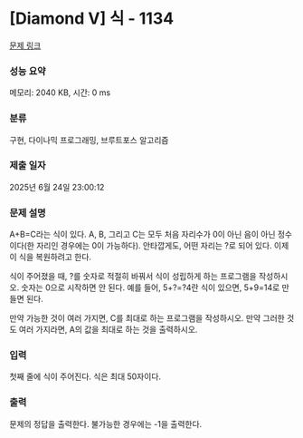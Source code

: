 # [Diamond V] 식 - 1134 

[문제 링크](https://www.acmicpc.net/problem/1134) 

### 성능 요약

메모리: 2040 KB, 시간: 0 ms

### 분류

구현, 다이나믹 프로그래밍, 브루트포스 알고리즘

### 제출 일자

2025년 6월 24일 23:00:12

### 문제 설명

<p>A+B=C라는 식이 있다. A, B, 그리고 C는 모두 처음 자리수가 0이 아닌 음이 아닌 정수이다(한 자리인 경우에는 0이 가능하다). 안타깝게도, 어떤 자리는 ?로 되어 있다. 이제 이 식을 복원하려고 한다.</p>

<p>식이 주어졌을 때, ?를 숫자로 적절히 바꿔서 식이 성립하게 하는 프로그램을 작성하시오. 숫자는 0으로 시작하면 안 된다. 예를 들어, 5+?=?4란 식이 있으면, 5+9=14로 만들면 된다.</p>

<p>만약 가능한 것이 여러 가지면, C를 최대로 하는 프로그램을 작성하시오. 만약 그러한 것도 여러 가지라면, A의 값을 최대로 하는 것을 출력하시오.</p>

### 입력 

 <p>첫째 줄에 식이 주어진다. 식은 최대 50자이다.</p>

### 출력 

 <p>문제의 정답을 출력한다. 불가능한 경우에는 -1을 출력한다.</p>


